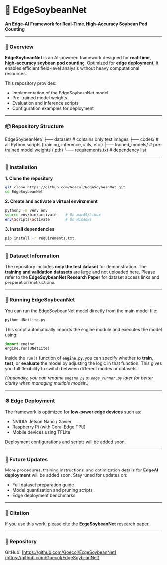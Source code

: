 # 🌿 EdgeSoybeanNet

**An Edge-AI Framework for Real-Time, High-Accuracy Soybean Pod Counting**

---

### 🧠 Overview

**EdgeSoybeanNet** is an AI-powered framework designed for **real-time, high-accuracy soybean pod counting**.
Optimized for **edge deployment**, it enables efficient field-level analysis without heavy computational resources.

This repository provides:

* Implementation of the EdgeSoybeanNet model
* Pre-trained model weights
* Evaluation and inference scripts
* Configuration examples for deployment

---

### 📦 Repository Structure

EdgeSoybeanNet/
├── dataset/          # contains only test images
├── codes/            # all Python scripts (training, inference, utils, etc.)
├── trained_models/   # pre-trained model weights (.pth)
└── requirements.txt  # dependency list

---

### 🧰 Installation

**1. Clone the repository**

```bash
git clone https://github.com/Goecol/EdgeSoybeanNet.git
cd EdgeSoybeanNet
```

**2. Create and activate a virtual environment**

```bash
python3 -m venv env
source env/bin/activate    # On macOS/Linux
env\Scripts\activate       # On Windows
```

**3. Install dependencies**

```bash
pip install -r requirements.txt
```

---

### 📂 Dataset Information

The repository includes **only the test dataset** for demonstration.
The **training and validation datasets** are large and not uploaded here.
Please refer to the **EdgeSoybeanNet Research Paper** for dataset access links and preparation instructions.

---

### 🚀 Running EdgeSoybeanNet

You can run the EdgeSoybeanNet model directly from the main model file:

```bash
python UNetLite.py
```

This script automatically imports the engine module and executes the model using:

```python
import engine
engine.run(UNetLite)
```

Inside the `run()` function of **`engine.py`**, you can specify whether to **train**, **test**, or **evaluate** the model by adjusting the logic in that function.
This gives you full flexibility to switch between different modes or datasets.

*(Optionally, you can rename `engine.py` to `edge_runner.py` later for better clarity when managing multiple models.)*

---

### ⚙️ Edge Deployment

The framework is optimized for **low-power edge devices** such as:

* NVIDIA Jetson Nano / Xavier
* Raspberry Pi (with Coral Edge TPU)
* Mobile devices using TFLite

Deployment configurations and scripts will be added soon.

---

### 🔄 Future Updates

More procedures, training instructions, and optimization details for **EdgeAI deployment** will be added soon.
Stay tuned for updates on:

* Full dataset preparation guide
* Model quantization and pruning scripts
* Edge deployment benchmarks

---

### 📜 Citation

If you use this work, please cite the **EdgeSoybeanNet** research paper.

---

### 🔗 Repository

GitHub: [https://github.com/Goecol/EdgeSoybeanNet](https://github.com/Goecol/EdgeSoybeanNet)
